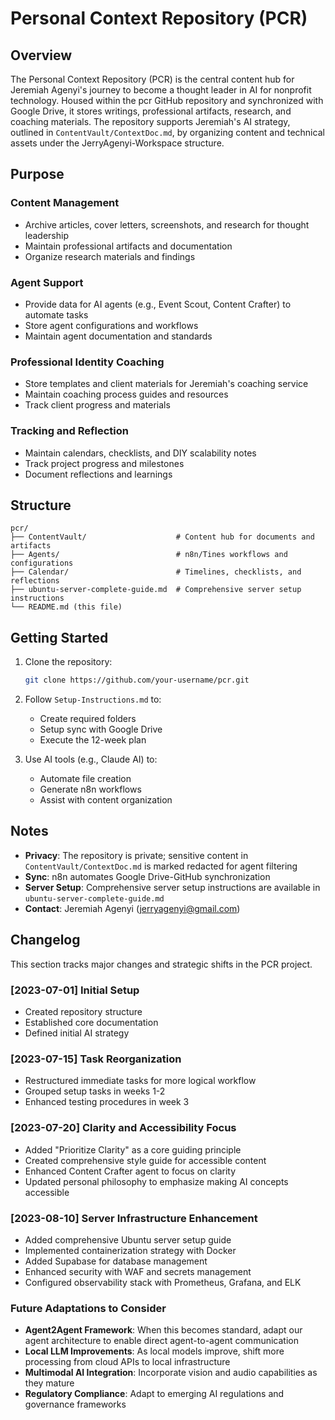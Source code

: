 # Personal Context Repository (PCR)

## Overview
The Personal Context Repository (PCR) is the central content hub for Jeremiah Agenyi's journey to become a thought leader in AI for nonprofit technology. Housed within the pcr GitHub repository and synchronized with Google Drive, it stores writings, professional artifacts, research, and coaching materials. The repository supports Jeremiah's AI strategy, outlined in `ContentVault/ContextDoc.md`, by organizing content and technical assets under the JerryAgenyi-Workspace structure.

## Purpose

### Content Management
- Archive articles, cover letters, screenshots, and research for thought leadership
- Maintain professional artifacts and documentation
- Organize research materials and findings

### Agent Support
- Provide data for AI agents (e.g., Event Scout, Content Crafter) to automate tasks
- Store agent configurations and workflows
- Maintain agent documentation and standards

### Professional Identity Coaching
- Store templates and client materials for Jeremiah's coaching service
- Maintain coaching process guides and resources
- Track client progress and materials

### Tracking and Reflection
- Maintain calendars, checklists, and DIY scalability notes
- Track project progress and milestones
- Document reflections and learnings

## Structure

```
pcr/
├── ContentVault/                    # Content hub for documents and artifacts
├── Agents/                          # n8n/Tines workflows and configurations
├── Calendar/                        # Timelines, checklists, and reflections
├── ubuntu-server-complete-guide.md  # Comprehensive server setup instructions
└── README.md (this file)
```

## Getting Started

1. Clone the repository:
   ```bash
   git clone https://github.com/your-username/pcr.git
   ```

2. Follow `Setup-Instructions.md` to:
   - Create required folders
   - Setup sync with Google Drive
   - Execute the 12-week plan

3. Use AI tools (e.g., Claude AI) to:
   - Automate file creation
   - Generate n8n workflows
   - Assist with content organization

## Notes

- **Privacy**: The repository is private; sensitive content in `ContentVault/ContextDoc.md` is marked redacted for agent filtering
- **Sync**: n8n automates Google Drive-GitHub synchronization
- **Server Setup**: Comprehensive server setup instructions are available in `ubuntu-server-complete-guide.md`
- **Contact**: Jeremiah Agenyi (jerryagenyi@gmail.com)

## Changelog

This section tracks major changes and strategic shifts in the PCR project.

### [2023-07-01] Initial Setup
- Created repository structure
- Established core documentation
- Defined initial AI strategy

### [2023-07-15] Task Reorganization
- Restructured immediate tasks for more logical workflow
- Grouped setup tasks in weeks 1-2
- Enhanced testing procedures in week 3

### [2023-07-20] Clarity and Accessibility Focus
- Added "Prioritize Clarity" as a core guiding principle
- Created comprehensive style guide for accessible content
- Enhanced Content Crafter agent to focus on clarity
- Updated personal philosophy to emphasize making AI concepts accessible

### [2023-08-10] Server Infrastructure Enhancement
- Added comprehensive Ubuntu server setup guide
- Implemented containerization strategy with Docker
- Added Supabase for database management
- Enhanced security with WAF and secrets management
- Configured observability stack with Prometheus, Grafana, and ELK

### Future Adaptations to Consider
- **Agent2Agent Framework**: When this becomes standard, adapt our agent architecture to enable direct agent-to-agent communication
- **Local LLM Improvements**: As local models improve, shift more processing from cloud APIs to local infrastructure
- **Multimodal AI Integration**: Incorporate vision and audio capabilities as they mature
- **Regulatory Compliance**: Adapt to emerging AI regulations and governance frameworks

